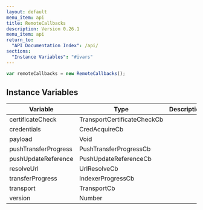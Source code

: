 ```yaml
---
layout: default
menu_item: api
title: RemoteCallbacks
description: Version 0.26.1
menu_item: api
return_to:
  "API Documentation Index": /api/
sections:
  "Instance Variables": "#ivars"
---
```


```js
var remoteCallbacks = new RemoteCallbacks();
```

## <a name="ivars"></a>Instance Variables

| Variable | Type | Description |
| --- | --- | --- |
| <a name="certificateCheck"></a>certificateCheck | TransportCertificateCheckCb |  |
| <a name="credentials"></a>credentials | CredAcquireCb |  |
| <a name="payload"></a>payload | Void |  |
| <a name="pushTransferProgress"></a>pushTransferProgress | PushTransferProgressCb |  |
| <a name="pushUpdateReference"></a>pushUpdateReference | PushUpdateReferenceCb |  |
| <a name="resolveUrl"></a>resolveUrl | UrlResolveCb |  |
| <a name="transferProgress"></a>transferProgress | IndexerProgressCb |  |
| <a name="transport"></a>transport | TransportCb |  |
| <a name="version"></a>version | Number |  |

